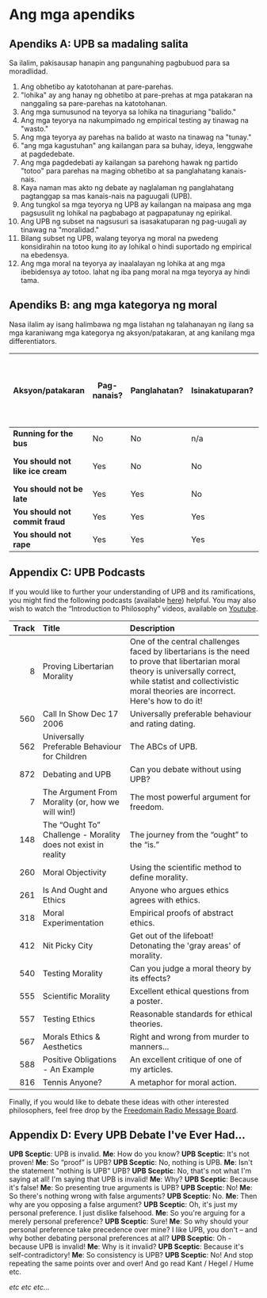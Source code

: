 # Ang mga apendiks

## Apendiks A: UPB sa madaling salita

Sa ilalim, pakisausap hanapin ang pangunahing pagbubuod para sa moradlidad.

1. Ang obhetibo ay katotohanan at pare-parehas.
2. "lohika" ay ang hanay ng obhetibo at pare-prehas at mga patakaran na nanggaling sa pare-parehas na katotohanan.
3. Ang mga sumusunod na teyorya sa lohika na tinaguriang "balido."
4. Ang mga teyorya na nakumpimado ng empirical testing ay tinawag na "wasto."
5. Ang mga teyorya ay parehas na balido at wasto na tinawag na "tunay."
6. "ang mga kagustuhan" ang kailangan para sa buhay, ideya, lenggwahe at pagdedebate.
7. Ang mga pagdedebati ay kailangan sa parehong hawak ng partido "totoo" para parehas na maging obhetibo at sa panglahatang kanais-nais.
8. Kaya naman mas akto ng debate ay naglalaman ng panglahatang pagtanggap sa mas kanais-nais na paguugali (UPB).
9. Ang tungkol sa mga teyorya ng UPB ay kailangan na maipasa ang mga pagsusulit ng lohikal na pagbabago at pagpapatunay ng epirikal.
10. Ang UPB ng subset na nagsusuri sa isasakatuparan ng pag-uugali ay tinawag na "moralidad."
11. Bilang subset ng UPB, walang teyorya ng moral na pwedeng konsidirahin na totoo kung ito ay lohikal o hindi suportado ng empirical na ebedensya.
12. Ang mga moral na teyorya ay inaalalayan ng lohika at ang mga ibebidensya ay totoo. lahat ng iba pang moral na mga teyorya ay hindi tama.

## Apendiks B: ang mga kategorya ng moral

Nasa ilalim ay isang halimbawa ng mga listahan ng talahanayan ng ilang sa mga karaniwang mga kategorya ng aksyon/patakaran, at ang kanilang mga differentiators.

| Aksyon/patakaran                  | Pag-nanais? | Panglahatan? | Isinakatuparan? | Ang pag-aksyon ang kinakailangan ng pagsisimula sa panig ng biktima? | Ang mga lumalabag ay pwede bang iwasan? | Moral Category                |
| --------------------------------- | ----------- | ------------ | --------------- | -------------------------------------------------------------------- | --------------------------------------- | ----------------------------- |
| **Running for the bus**           | No          | No           | n/a             | n/a                                                                  | n/a                                     | Neutral                       |
| **You should not like ice cream** | Yes         | No           | No              | n/a                                                                  | n/a                                     | Neutral (personal preference) |
| **You should not be late**        | Yes         | Yes          | No              | No                                                                   | Yes                                     | APA                           |
| **You should not commit fraud**   | Yes         | Yes          | Yes             | Yes                                                                  | Yes                                     | Good                          |
| **You should not rape**           | Yes         | Yes          | Yes             | No                                                                   | No                                      | Good                          |

## Appendix C: UPB Podcasts

If you would like to further your understanding of UPB and its ramifications, you might find the following podcasts (available [here](www.freedomainradio.com)) helpful. You may also wish to watch the “Introduction to Philosophy” videos, available on [Youtube](www.youtube.com/freedomainradio).

| Track | Title                                                         | Description                                                                                                                                                                                                        |
| -----:|:------------------------------------------------------------- |:------------------------------------------------------------------------------------------------------------------------------------------------------------------------------------------------------------------ |
|     8 | Proving Libertarian Morality                                  | One of the central challenges faced by libertarians is the need to prove that libertarian moral theory is universally correct, while statist and collectivistic moral theories are incorrect. Here's how to do it! |
|   560 | Call In Show Dec 17 2006                                      | Universally preferable behaviour and rating dating.                                                                                                                                                                |
|   562 | Universally Preferable Behaviour for Children                 | The ABCs of UPB.                                                                                                                                                                                                   |
|   872 | Debating and UPB                                              | Can you debate without using UPB?                                                                                                                                                                                  |
|     7 | The Argument From Morality (or, how we will win!)             | The most powerful argument for freedom.                                                                                                                                                                            |
|   148 | The “Ought To” Challenge - Morality does not exist in reality | The journey from the “ought” to the “is.”                                                                                                                                                                          |
|   260 | Moral Objectivity                                             | Using the scientific method to define morality.                                                                                                                                                                    |
|   261 | Is And Ought and Ethics                                       | Anyone who argues ethics agrees with ethics.                                                                                                                                                                       |
|   318 | Moral Experimentation                                         | Empirical proofs of abstract ethics.                                                                                                                                                                               |
|   412 | Nit Picky City                                                | Get out of the lifeboat! Detonating the 'gray areas' of morality.                                                                                                                                                  |
|   540 | Testing Morality                                              | Can you judge a moral theory by its effects?                                                                                                                                                                       |
|   555 | Scientific Morality                                           | Excellent ethical questions from a poster.                                                                                                                                                                         |
|   557 | Testing Ethics                                                | Reasonable standards for ethical theories.                                                                                                                                                                         |
|   567 | Morals Ethics & Aesthetics                                    | Right and wrong from murder to manners...                                                                                                                                                                          |
|   588 | Positive Obligations - An Example                             | An excellent critique of one of my articles.                                                                                                                                                                       |
|   816 | Tennis Anyone?                                                | A metaphor for moral action.                                                                                                                                                                                       |

Finally, if you would like to debate these ideas with other interested philosophers, feel free drop by the [Freedomain Radio Message Board](www.freedomainradio.com/board).

## Appendix D: Every UPB Debate I've Ever Had...

**UPB Sceptic**: UPB is invalid. **Me**: How do you know? **UPB Sceptic**: It's not proven! **Me**: So “proof” is UPB? **UPB Sceptic**: No, nothing is UPB. **Me**: Isn't the statement "nothing is UPB" UPB? **UPB Sceptic**: No, that's not what I'm saying at all! I'm saying that UPB is invalid! **Me**: Why? **UPB Sceptic**: Because it's false! **Me**: So presenting true arguments is UPB? **UPB Sceptic**: No! **Me**: So there's nothing wrong with false arguments? **UPB Sceptic**: No. **Me**: Then why are you opposing a false argument? **UPB Sceptic**: Oh, it's just my personal preference. I just dislike falsehood. **Me**: So you're arguing for a merely personal preference? **UPB Sceptic**: Sure! **Me**: So why should your personal preference take precedence over mine? I like UPB, you don't – and why bother debating personal preferences at all? **UPB Sceptic**: Oh - because UPB is invalid! **Me**: Why is it invalid? **UPB Sceptic**: Because it's self-contradictory! **Me**: So consistency is UPB? **UPB Sceptic**: No! And stop repeating the same points over and over! And go read Kant / Hegel / Hume etc.

*etc etc etc...*